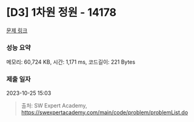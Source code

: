 # [D3] 1차원 정원 - 14178 

[문제 링크](https://swexpertacademy.com/main/code/problem/problemDetail.do?contestProbId=AX_N3oSqcyUDFARi) 

### 성능 요약

메모리: 60,724 KB, 시간: 1,171 ms, 코드길이: 221 Bytes

### 제출 일자

2023-10-25 15:03



> 출처: SW Expert Academy, https://swexpertacademy.com/main/code/problem/problemList.do